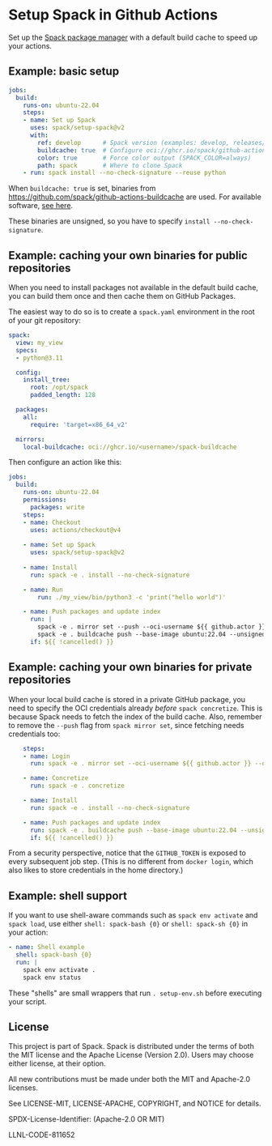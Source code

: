 # Setup Spack in Github Actions

Set up the [Spack package manager](https://github.com/spack/spack) with a default build cache to
speed up your actions.

## Example: basic setup

```yaml
jobs:
  build:
    runs-on: ubuntu-22.04
    steps:
    - name: Set up Spack
      uses: spack/setup-spack@v2
      with:
        ref: develop      # Spack version (examples: develop, releases/v0.21)
        buildcache: true  # Configure oci://ghcr.io/spack/github-actions-buildcache
        color: true       # Force color output (SPACK_COLOR=always)
        path: spack       # Where to clone Spack
    - run: spack install --no-check-signature --reuse python
```

When `buildcache: true` is set, binaries from https://github.com/spack/github-actions-buildcache
are used. For available software, [see here](https://github.com/spack/github-actions-buildcache/blob/main/spack.yaml).

These binaries are unsigned, so you have to specify `install --no-check-signature`.

## Example: caching your own binaries for public repositories

When you need to install packages not available in the default build cache, you can build them
once and then cache them on GitHub Packages.

The easiest way to do so is to create a `spack.yaml` environment in the root of your git
repository:

```yaml
spack:
  view: my_view
  specs:
  - python@3.11

  config:
    install_tree:
      root: /opt/spack
      padded_length: 128

  packages:
    all:
      require: 'target=x86_64_v2'

  mirrors:
    local-buildcache: oci://ghcr.io/<username>/spack-buildcache
```

Then configure an action like this:

```yaml
jobs:
  build:
    runs-on: ubuntu-22.04
    permissions:
      packages: write
    steps:
    - name: Checkout
      uses: actions/checkout@v4
    
    - name: Set up Spack
      uses: spack/setup-spack@v2
    
    - name: Install
      run: spack -e . install --no-check-signature

    - name: Run
        run: ./my_view/bin/python3 -c 'print("hello world")'

    - name: Push packages and update index
      run: |
        spack -e . mirror set --push --oci-username ${{ github.actor }} --oci-password "${{ secrets.GITHUB_TOKEN }}" local-buildcache
        spack -e . buildcache push --base-image ubuntu:22.04 --unsigned --update-index local-buildcache
      if: ${{ !cancelled() }}
```

## Example: caching your own binaries for private repositories

When your local build cache is stored in a private GitHub package,
you need to specify the OCI credentials already *before* `spack concretize`.
This is because Spack needs to fetch the index of the build cache. Also, remember to
remove the `--push` flag from `spack mirror set`, since fetching needs
credentials too:

```yaml
    steps:
    - name: Login
      run: spack -e . mirror set --oci-username ${{ github.actor }} --oci-password "${{ secrets.GITHUB_TOKEN }}" local-buildcache

    - name: Concretize
      run: spack -e . concretize

    - name: Install
      run: spack -e . install --no-check-signature

    - name: Push packages and update index
      run: spack -e . buildcache push --base-image ubuntu:22.04 --unsigned --update-index local-buildcache
      if: ${{ !cancelled() }}
```

From a security perspective, notice that the `GITHUB_TOKEN` is exposed to every
subsequent job step. (This is no different from `docker login`, which also likes
to store credentials in the home directory.)


## Example: shell support

If you want to use shell-aware commands such as `spack env activate` and `spack load`,
use either `shell: spack-bash {0}` or `shell: spack-sh {0}` in your action:

```yaml
- name: Shell example
  shell: spack-bash {0}
  run: |
    spack env activate .
    spack env status
```

These "shells" are small wrappers that run `. setup-env.sh` before executing your script.

## License

This project is part of Spack. Spack is distributed under the terms of both the
MIT license and the Apache License (Version 2.0). Users may choose either
license, at their option.

All new contributions must be made under both the MIT and Apache-2.0 licenses.

See LICENSE-MIT, LICENSE-APACHE, COPYRIGHT, and NOTICE for details.

SPDX-License-Identifier: (Apache-2.0 OR MIT)

LLNL-CODE-811652